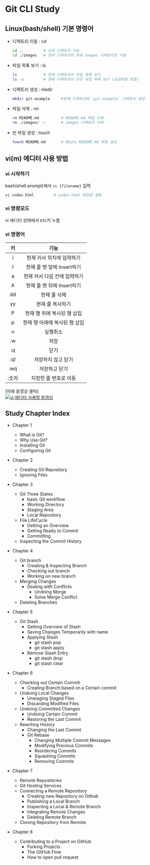 # Git CLI Study 

## Linux(bash/shell) 기본 명령어

- 디렉토리 이동 : cd
  ```bash
  cd ..         # 상위 디렉토리 이동
  cd ./images   # 현재 디렉토리의 하위 images 디렉토리로 이동
  ```
- 파일 목록 보기 : ls
  ```bash
  ls            # 현재 디렉토리의 파일 목록 보기
  ls -a         # 현재 디렉토리의 모든 파일 목록 보기 (숨김파일 포함)
  ```
- 디렉토리 생성 : mkdir
  ```bash
  mkdir git-example     #현재 디렉토리에 'git-example' 디렉토리 생성
  ```
- 파일 삭제 : rm
  ```bash
  rm README.md          # README.md 파일 삭제
  rm ./images/ -r       # images 디렉토리 삭제
  ```
- 빈 파일 생성 : touch
  ```bash
  touch README.md       # 0byte README.md 파일 생성
  ```

## vi(m) 에디터 사용 방법

### vi 시작하기

bash(shell prompt)에서 `vi {filename}` 입력

```bash
vi index.html         # index.html 편집창 열림
```

### vi 명령모드 

vi 에디터 상태에서 `ESC`키 누름

### vi 명령어
| 키 | 기능 |
|:--:|:--:|
|i|현재 커서 위치에 입력하기|
|I|현재 줄 맨 앞에 Insert하기|
|a|현재 커서 다음 칸에 입력하기|
|A|현재 줄 맨 뒤에 Insert하기|
|dd|현재 줄 삭제|
|yy|현재 줄 복사하기|
|P|현재 행 위에 복사된 행 삽입|
|p|현재 행 아래에 복사된 행 삽입|
|u|실행취소|
|:w|저장|
|:q|닫기|
|:q!|저장하지 않고 닫기|
|:wq|저장하고 닫기|
|:숫자|지정한 줄 번호로 이동|

(아래 동영상 클릭)  
[![vi 에디터 사용법 동영상](https://i.ytimg.com/vi/XvLQEUp3lLE/hqdefault.jpg)](https://www.youtube.com/embed/XvLQEUp3lLE)

## Study Chapter Index
- Chapter 1
  - What is Git?
  - Why Use Git?
  - Installing Git
  - Configuring Git

- Chapter 2
  - Creating Git Repository
  - Ignoring Files

- Chapter 3
  - Git Three States
    - basic Git workflow
    - Working Directory
    - Staging Area
    - Local Repository
  - File LifeCycle
    - Getting an Overview
    - Getting Ready to Commit
    - Committing
  - Inspecting the Commit History

- Chapter 4
  - Git branch
    - Creating & Inspecting Branch
    - Checking out branch
    - Working on new branch
  - Merging Changes
    - Dealing with Conflicts
      - Undoing Merge
      - Solve Merge Conflict
  - Deleting Branches

- Chapter 5
  - Git Stash
    - Getting Overview of Stash
    - Saving Changes Temporarily with name
    - Applying Stash
      - git stash pop
      - git stash apply
    - Remove Stash Entry
      - git stash drop
      - git stash clear

- Chapter 6
  - Checking out Certain Commit
    - Creating Branch based on a Certain commit
  - Undoing Local Changes
    - Unstaging Staged Files
    - Discarding Modified Files
  - Undoing Committed Changes
    - Undoing Certain Commit
    - Restoring the Last Commit
  - Rewriting History
    - Changing the Last Commit
    - Git Rebase
      - Changing Multiple Commit Messages
      - Modifying Previous Commits
      - Reordering Commits
      - Squashing Commits
      - Removing Commits

- Chapter 7
  - Remote Repositories
  - Git Hosting Services
  - Connecting a Remote Repository
    - Creating new Repository on Github
    - Publishing a Local Branch
    - Inspecting a Local & Remote Branch
    - Integrating Remote Changes
    - Deleting Remote Branch
  - Cloning Repository from Remote

- Chapter 8
  - Contributing to a Project on GitHub
    - Forking Projects
    - The GitHub Flow
    - How to open pull request